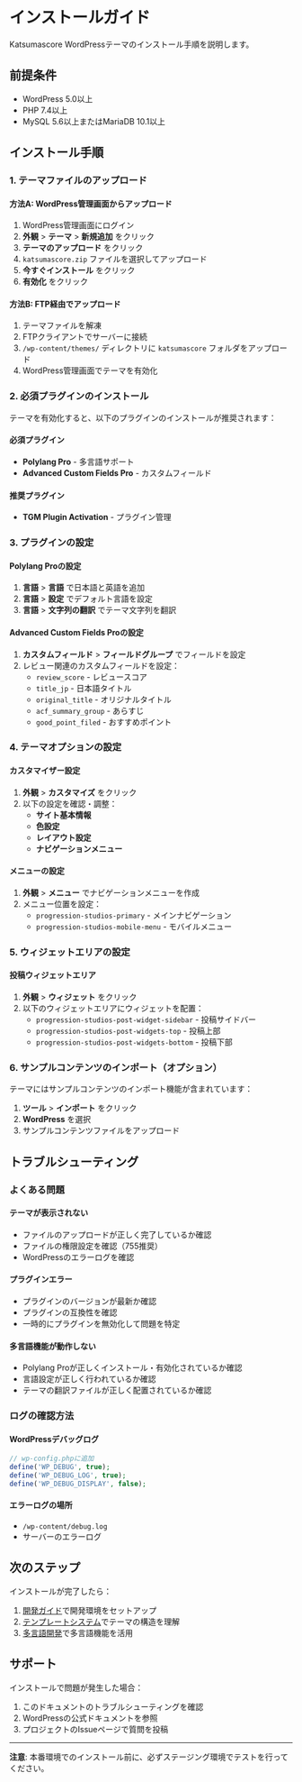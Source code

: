 # インストールガイド

Katsumascore WordPressテーマのインストール手順を説明します。

## 前提条件

- WordPress 5.0以上
- PHP 7.4以上
- MySQL 5.6以上またはMariaDB 10.1以上

## インストール手順

### 1. テーマファイルのアップロード

#### 方法A: WordPress管理画面からアップロード
1. WordPress管理画面にログイン
2. **外観** > **テーマ** > **新規追加** をクリック
3. **テーマのアップロード** をクリック
4. `katsumascore.zip` ファイルを選択してアップロード
5. **今すぐインストール** をクリック
6. **有効化** をクリック

#### 方法B: FTP経由でアップロード
1. テーマファイルを解凍
2. FTPクライアントでサーバーに接続
3. `/wp-content/themes/` ディレクトリに `katsumascore` フォルダをアップロード
4. WordPress管理画面でテーマを有効化

### 2. 必須プラグインのインストール

テーマを有効化すると、以下のプラグインのインストールが推奨されます：

#### 必須プラグイン
- **Polylang Pro** - 多言語サポート
- **Advanced Custom Fields Pro** - カスタムフィールド

#### 推奨プラグイン
- **TGM Plugin Activation** - プラグイン管理

### 3. プラグインの設定

#### Polylang Proの設定
1. **言語** > **言語** で日本語と英語を追加
2. **言語** > **設定** でデフォルト言語を設定
3. **言語** > **文字列の翻訳** でテーマ文字列を翻訳

#### Advanced Custom Fields Proの設定
1. **カスタムフィールド** > **フィールドグループ** でフィールドを設定
2. レビュー関連のカスタムフィールドを設定：
   - `review_score` - レビュースコア
   - `title_jp` - 日本語タイトル
   - `original_title` - オリジナルタイトル
   - `acf_summary_group` - あらすじ
   - `good_point_filed` - おすすめポイント

### 4. テーマオプションの設定

#### カスタマイザー設定
1. **外観** > **カスタマイズ** をクリック
2. 以下の設定を確認・調整：
   - **サイト基本情報**
   - **色設定**
   - **レイアウト設定**
   - **ナビゲーションメニュー**

#### メニューの設定
1. **外観** > **メニュー** でナビゲーションメニューを作成
2. メニュー位置を設定：
   - `progression-studios-primary` - メインナビゲーション
   - `progression-studios-mobile-menu` - モバイルメニュー

### 5. ウィジェットエリアの設定

#### 投稿ウィジェットエリア
1. **外観** > **ウィジェット** をクリック
2. 以下のウィジェットエリアにウィジェットを配置：
   - `progression-studios-post-widget-sidebar` - 投稿サイドバー
   - `progression-studios-post-widgets-top` - 投稿上部
   - `progression-studios-post-widgets-bottom` - 投稿下部

### 6. サンプルコンテンツのインポート（オプション）

テーマにはサンプルコンテンツのインポート機能が含まれています：

1. **ツール** > **インポート** をクリック
2. **WordPress** を選択
3. サンプルコンテンツファイルをアップロード

## トラブルシューティング

### よくある問題

#### テーマが表示されない
- ファイルのアップロードが正しく完了しているか確認
- ファイルの権限設定を確認（755推奨）
- WordPressのエラーログを確認

#### プラグインエラー
- プラグインのバージョンが最新か確認
- プラグインの互換性を確認
- 一時的にプラグインを無効化して問題を特定

#### 多言語機能が動作しない
- Polylang Proが正しくインストール・有効化されているか確認
- 言語設定が正しく行われているか確認
- テーマの翻訳ファイルが正しく配置されているか確認

### ログの確認方法

#### WordPressデバッグログ
```php
// wp-config.phpに追加
define('WP_DEBUG', true);
define('WP_DEBUG_LOG', true);
define('WP_DEBUG_DISPLAY', false);
```

#### エラーログの場所
- `/wp-content/debug.log`
- サーバーのエラーログ

## 次のステップ

インストールが完了したら：

1. [開発ガイド](development.md)で開発環境をセットアップ
2. [テンプレートシステム](template-system.md)でテーマの構造を理解
3. [多言語開発](multilingual.md)で多言語機能を活用

## サポート

インストールで問題が発生した場合：

1. このドキュメントのトラブルシューティングを確認
2. WordPressの公式ドキュメントを参照
3. プロジェクトのIssueページで質問を投稿

---

**注意**: 本番環境でのインストール前に、必ずステージング環境でテストを行ってください。
